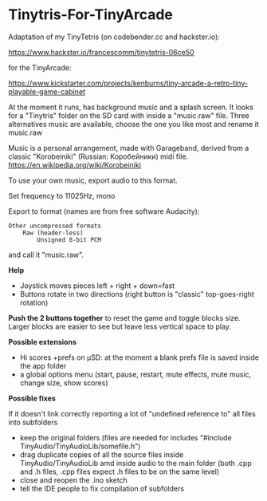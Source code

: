 # Tinytris-For-TinyArcade

Adaptation of my TinyTetris (on codebender.cc and hackster.io):

https://www.hackster.io/francescomm/tinytetris-06ce50


for the TinyArcade:
 
https://www.kickstarter.com/projects/kenburns/tiny-arcade-a-retro-tiny-playable-game-cabinet


At the moment it runs, has background music and a splash screen.
It looks for a "Tinytris" folder on the SD card with inside a "music.raw" file.
Three alternatives music are available, choose the one you like most and rename it music.raw

Music is a personal arrangement, made with Garageband, derived from a classic "Korobeiniki" (Russian: Коробейники) midi file.
https://en.wikipedia.org/wiki/Korobeiniki



To use your own music, export audio to this format.

Set frequency to 11025Hz, mono

Export to format (names are from free software Audacity):

    Other uncompressed formats
        Raw (header-less)
            Unsigned 8-bit PCM


and call it "music.raw".


**Help**

- Joystick moves pieces left + right + down=fast
- Buttons rotate in two directions (right button is "classic" top-goes-right rotation)

**Push the 2 buttons together** to reset the game and toggle blocks size. Larger blocks are easier to see but leave less vertical space to play.


**Possible extensions**

- Hi scores +prefs on µSD: at the moment a blank prefs file is saved inside the app folder
- a global options menu (start, pause, restart, mute effects, mute music, change size, show scores)


**Possible fixes**

If it doesn't link correctly reporting a lot of "undefined reference to" all files into subfolders
- keep the original folders (files are needed for includes "#include TinyAudio/TinyAudioLib/somefile.h")
- drag duplicate copies of all the source files inside TinyAudio/TinyAudioLib amd inside audio to the main folder (both .cpp and .h files, .cpp files expect .h files to be on the same level)
- close and reopen the .ino sketch
- tell the IDE people to fix compilation of subfolders
